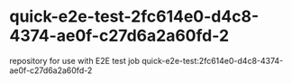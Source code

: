 # quick-e2e-test-2fc614e0-d4c8-4374-ae0f-c27d6a2a60fd-2
repository for use with E2E test job quick-e2e-test:2fc614e0-d4c8-4374-ae0f-c27d6a2a60fd-2
